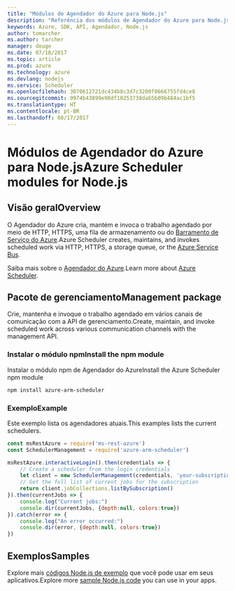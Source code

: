 ```yaml
---
title: "Módulos de Agendador do Azure para Node.js"
description: "Referência dos módulos de Agendador do Azure para Node.js"
keywords: Azure, SDK, API, Agendador, Node.js
author: tomarcher
ms.author: tarcher
manager: douge
ms.date: 07/18/2017
ms.topic: article
ms.prod: azure
ms.technology: azure
ms.devlang: nodejs
ms.service: Scheduler
ms.openlocfilehash: 3070612721dc434b8c3d7c3200f0666755fd4ce8
ms.sourcegitcommit: 9974b43899e98df10253738dab5b09b484ac1bf5
ms.translationtype: HT
ms.contentlocale: pt-BR
ms.lasthandoff: 08/17/2017
---
```

# <a name="azure-scheduler-modules-for-nodejs"></a><span data-ttu-id="b75f1-104">Módulos de Agendador do Azure para Node.js</span><span class="sxs-lookup"><span data-stu-id="b75f1-104">Azure Scheduler modules for Node.js</span></span>

## <a name="overview"></a><span data-ttu-id="b75f1-105">Visão geral</span><span class="sxs-lookup"><span data-stu-id="b75f1-105">Overview</span></span>

<span data-ttu-id="b75f1-106">O Agendador do Azure cria, mantém e invoca o trabalho agendado por meio de HTTP, HTTPS, uma fila de armazenamento ou do [Barramento de Serviço do Azure](/azure/service-bus-messaging/service-bus-messaging-overview).</span><span class="sxs-lookup"><span data-stu-id="b75f1-106">Azure Scheduler creates, maintains, and invokes scheduled work via HTTP, HTTPS, a storage queue, or the [Azure Service Bus](/azure/service-bus-messaging/service-bus-messaging-overview).</span></span>

<span data-ttu-id="b75f1-107">Saiba mais sobre o [Agendador do Azure](/azure/scheduler/scheduler-intro).</span><span class="sxs-lookup"><span data-stu-id="b75f1-107">Learn more about [Azure Scheduler](/azure/scheduler/scheduler-intro).</span></span>

## <a name="management-package"></a><span data-ttu-id="b75f1-108">Pacote de gerenciamento</span><span class="sxs-lookup"><span data-stu-id="b75f1-108">Management package</span></span>

<span data-ttu-id="b75f1-109">Crie, mantenha e invoque o trabalho agendado em vários canais de comunicação com a API de gerenciamento.</span><span class="sxs-lookup"><span data-stu-id="b75f1-109">Create, maintain, and invoke scheduled work across various communication channels with the management API.</span></span>

### <a name="install-the-npm-module"></a><span data-ttu-id="b75f1-110">Instalar o módulo npm</span><span class="sxs-lookup"><span data-stu-id="b75f1-110">Install the npm module</span></span>

<span data-ttu-id="b75f1-111">Instalar o módulo npm de Agendador do Azure</span><span class="sxs-lookup"><span data-stu-id="b75f1-111">Install the Azure Scheduler npm module</span></span>

```bash
npm install azure-arm-scheduler
```

### <a name="example"></a><span data-ttu-id="b75f1-112">Exemplo</span><span class="sxs-lookup"><span data-stu-id="b75f1-112">Example</span></span>

<span data-ttu-id="b75f1-113">Este exemplo lista os agendadores atuais.</span><span class="sxs-lookup"><span data-stu-id="b75f1-113">This examples lists the current schedulers.</span></span>

```javascript
const msRestAzure = require('ms-rest-azure')
const SchedulerManagement = require('azure-arm-scheduler')

msRestAzure.interactiveLogin().then(credentials => {
    // Create a scheduler from the login credentials
    let client = new SchedulerManagement(credentials, 'your-subscription-id')
    // Get the full list of current jobs for the subscription
    return client.jobCollections.listBySubscription()
}).then(currentJobs => {
    console.log("Current jobs:")
    console.dir(currentJobs, {depth:null, colors:true})
}).catch(error => {
    console.log("An error occurred:")
    console.dir(error, {depth:null, colors:true})
})
```

## <a name="samples"></a><span data-ttu-id="b75f1-114">Exemplos</span><span class="sxs-lookup"><span data-stu-id="b75f1-114">Samples</span></span>

<span data-ttu-id="b75f1-115">Explore mais [códigos Node.js de exemplo](https://azure.microsoft.com/resources/samples/?platform=nodejs) que você pode usar em seus aplicativos.</span><span class="sxs-lookup"><span data-stu-id="b75f1-115">Explore more [sample Node.js code](https://azure.microsoft.com/resources/samples/?platform=nodejs) you can use in your apps.</span></span>
